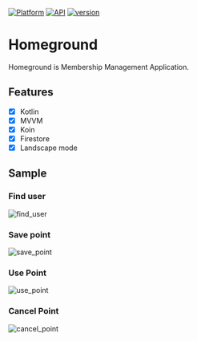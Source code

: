 [![Platform](https://img.shields.io/badge/platform-android-green.svg)](http://developer.android.com/index.html)
[![API](https://img.shields.io/badge/API-21%2B-blue.svg)](https://android-arsenal.com/api?level=21#l21)
[![version](https://img.shields.io/badge/version-1.0.1-red.svg)](https://github.com/RisingPark/Homeground/releases/tag/1.0.1)

# Homeground
Homeground is Membership Management Application. 



## Features

- [x] Kotlin 
- [x] MVVM
- [x] Koin 
- [x] Firestore
- [x] Landscape mode

## Sample

### Find user
![find_user](https://user-images.githubusercontent.com/62924824/103337402-917c0d80-4abe-11eb-80e0-47f77d4b9065.gif)

### Save point
![save_point](https://user-images.githubusercontent.com/62924824/103337405-92ad3a80-4abe-11eb-908d-a9bfc5d93273.gif)

### Use Point
![use_point](https://user-images.githubusercontent.com/62924824/103337406-9345d100-4abe-11eb-876f-3826740033b9.gif)

### Cancel Point
![cancel_point](https://user-images.githubusercontent.com/62924824/103337408-9345d100-4abe-11eb-9071-5fd933d31fdc.gif)
